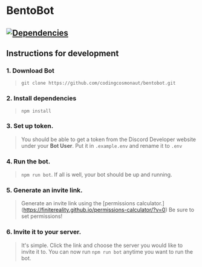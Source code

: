 # BentoBot
[![Dependencies](https://david-dm.org/codingcosmonaut/bentobot.svg)](https://david-dm.org/codingcosmonaut/bentobot)
--------------
## Instructions for development
### 1. Download Bot
> `git clone https://github.com/codingcosmonaut/bentobot.git`

### 2. Install dependencies
>`npm install`

### 3. Set up token.
> You should be able to get a token from the Discord Developer website under your **Bot User**. Put it in `.example.env` and rename it to `.env`

### 4. Run the bot.
> `npm run bot`. If all is well, your bot should be up and running.

### 5. Generate an invite link.
> Generate an invite link using the [permissions calculator.] (https://finitereality.github.io/permissions-calculator/?v=0) Be sure to set permissions!

### 6. Invite it to your server.
> It's simple. Click the link and choose the server you would like to invite it to. You can now run `npm run bot` anytime you want to run the bot.

